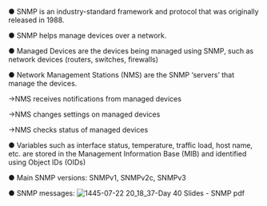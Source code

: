 ● SNMP is an industry-standard framework and protocol that was originally released in 1988.

● SNMP helps manage devices over a network.

● Managed Devices are the devices being managed using SNMP, such as network devices (routers, switches, firewalls)

● Network Management Stations (NMS) are the SNMP ‘servers’ that manage the devices. 

→NMS receives notifications from managed devices 
 
→NMS changes settings on managed devices 
 
→NMS checks status of managed devices 
 

● Variables such as interface status, temperature, traffic load, host name, etc. are stored in the Management Information Base (MIB) and identified using Object IDs (OIDs) 

● Main SNMP versions: SNMPv1, SNMPv2c, SNMPv3 

● SNMP messages:
![1445-07-22 20_18_37-Day 40 Slides - SNMP pdf](https://github.com/0xVoLk/CCNA-Note/assets/100092212/b6677a21-fdf7-47d7-88e1-3dbdf30461eb)

